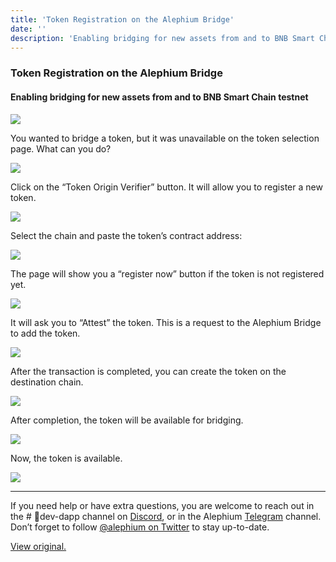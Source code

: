 ```yaml
---
title: 'Token Registration on the Alephium Bridge'
date: ''
description: 'Enabling bridging for new assets from and to BNB Smart Chain testnet'
---
```


### Token Registration on the Alephium Bridge

#### Enabling bridging for new assets from and to BNB Smart Chain testnet

![](https://cdn-images-1.medium.com/max/800/0*47VCp92ucmNGeCMC.png)

You wanted to bridge a token, but it was unavailable on the token selection page. What can you do?

![](https://cdn-images-1.medium.com/max/800/1*kdHtUg7vglTiu8aC-S3QtQ.png)

Click on the “Token Origin Verifier” button. It will allow you to register a new token.

![](https://cdn-images-1.medium.com/max/800/1*RyH410_tAelEkSdNaleQ2w.png)

Select the chain and paste the token’s contract address:

![](https://cdn-images-1.medium.com/max/800/1*mgv7EzMeXGit_R5r5KHJgA.png)

The page will show you a “register now” button if the token is not registered yet.

![](https://cdn-images-1.medium.com/max/800/1*rDEsw_y_ZxR8HqEuBETs_g.png)

It will ask you to “Attest” the token. This is a request to the Alephium Bridge to add the token.

![](https://cdn-images-1.medium.com/max/800/1*NVfFv3ndTXR2Gf-cOA2aqw.png)

After the transaction is completed, you can create the token on the destination chain.

![](https://cdn-images-1.medium.com/max/800/1*r6byjjnJYWGNvHx98cosXQ.png)

After completion, the token will be available for bridging.

![](https://cdn-images-1.medium.com/max/800/1*RnIQT-NGqfhshNYLZ-zuPQ.png)

Now, the token is available.

![](https://cdn-images-1.medium.com/max/800/1*A62BsTG-xNtzeTbd0Ol27Q.png)

---

If you need help or have extra questions, you are welcome to reach out in the \# 🎨dev-dapp channel on <a href="https://alephium.org/discord/" class="markup--anchor markup--p-anchor" data-href="https://alephium.org/discord/" rel="noopener ugc nofollow noopener noopener" target="_blank">Discord</a>, or in the Alephium <a href="https://t.me/alephiumgroup" class="markup--anchor markup--p-anchor" data-href="https://t.me/alephiumgroup" rel="noopener ugc nofollow noopener noopener" target="_blank">Telegram</a> channel. Don’t forget to follow <a href="https://twitter.com/alephium" class="markup--anchor markup--p-anchor" data-href="https://twitter.com/alephium" rel="noopener ugc nofollow noopener noopener" target="_blank">@alephium on Twitter</a> to stay up-to-date.

[View original.](https://medium.com/p/d849e8685c1b)
